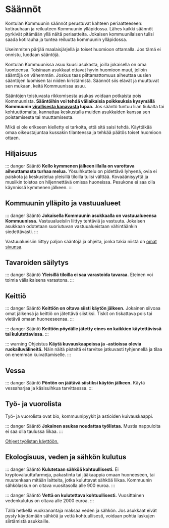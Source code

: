 # Säännöt

Kontulan Kommuunin säännöt perustuvat kahteen periaatteeseen: kotirauhaan ja reiluuteen Kommuunin ylläpidossa. Lähes kaikki säännöt pyrkivät pitämään yllä näitä periaatteita. Jokaisen kommuunilaisen tulisi saada kotirauha ja tuntea reiluutta kommuunin ylläpidossa.

Useimmiten pärjää maalaisjärjellä ja toiset huomioon ottamalla. Jos tämä ei onnistu, luodaan sääntöjä.

Kontulan Kommuunissa asuu kuusi asukasta, joilla jokaisella on oma luonteensa. Toisinaan asukkaat ottavat hyvin huomioon muut, jolloin sääntöjä on vähemmän. Joskus taas piittamattomuus aiheuttaa uusien sääntöjen luomisen tai niiden kiristämistä. Säännöt siis elävät ja muuttuvat sen mukaan, keitä Kommuunissa asuu.

Sääntöjen toistuvasta rikkomisesta asukas voidaan potkaista pois Kommuunista. **Sääntöihin voi tehdä väliaikaisia poikkeuksia kysymällä Kommuunin [virallisesta kanavasta](../saannot/viestinta.md) lupaa.** Jos sääntö tuntuu liian tiukalta tai kohtuuttomalta, kannattaa keskustalla muiden asukkaiden kanssa sen poistamisesta tai muuttamisesta.

Mikä ei ole erikseen kielletty ei tarkoita, että sitä saisi tehdä. Käyttäkää omaa oikeustajuntaa kussakin tilanteessa ja tehkää päätös toiset huomioon ottaen.

## Hiljaisuus

::: danger Sääntö
**Kello kymmenen jälkeen illalla on varottava aiheuttamasta turhaa melua.** Yösuihkuttelu on pidettävä lyhyenä, ovia ei paiskota ja keskustelua yleisillä tiloilla tulisi välttää. Kovaäänisyyttä ja musiikin toistoa on hiljennettävä omissa huoneissa. Pesukone ei saa olla käynnissä kymmenen jälkeen.
:::

## Kommuunin ylläpito ja vastuualueet

::: danger Sääntö
**Jokaisella Kommuunin asukkaalla on vastuualueensa Kommuunissa.** Vastuualueisiin liittyy tehtäviä ja vastuuta. Jokaisen asukkaan odotetaan suoriutuvan vastuualueistaan vähintäänkin siedettävästi.
:::

Vastuualueisiin liittyy paljon sääntöjä ja ohjeita, jonka takia niistä on [omat sivunsa](vastuualueet.md).

## Tavaroiden säilytys

::: danger Sääntö
**Yleisillä tiloilla ei saa varastoida tavaraa.** Eteinen voi toimia väliaikaisena varastona.
:::

## Keittiö

::: danger Sääntö
**Keittiön on oltava siisti käytön jälkeen.** Jokainen siivoaa omat jälkensä ja keittiö on jätettävä siistiksi. Tiskit on tiskattava pois tai vietävä omaan huoneeseensa.
:::

::: danger Sääntö
**Keittiön pöydälle jätetty eines on kaikkien käytettävissä tai kulutettavissa.** 
:::

::: warning Ohjeistus
**Käytä kuvauskaapeissa ja -astioissa olevia ruokailuvälineitä.** Näin näitä pisteitä ei tarvitse jatkuvasti tyhjennellä ja tilaa on enemmän kuivattamiselle.
:::

## Vessa

::: danger Sääntö
**Pöntön on jäätävä siistiksi käytön jälkeen.** Käytä vessaharjaa ja käsisuihkua tarvittaessa.
:::

## Työ- ja vuorolista

Työ- ja vuorolista ovat bio, kommuunipyykit ja astioiden kuivauskaappi.

::: danger Sääntö
**Jokainen asukas noudattaa työlistaa.** Mustia nappuloita ei saa olla taulussa liikaa.
:::

[Ohjeet työlistan käyttöön.](../ohjeet/vuorot.md)

## Ekologisuus, veden ja sähkön kulutus

::: danger Sääntö
**Kulutetaan sähköä kohtuullisesti.** Ei kryptovaluuttafarmeja, pakastinta tai jääkaappia omaan huoneeseen, tai muutenkaan mitään laitteita, jotka kuluttavat sähköä liikaa. Kommuunin sähkölaskun on oltava vuositasolla alle 900 euroa.
:::

::: danger Sääntö
**Vettä on kulutettava kohtuullisesti.** Vuosittainen vedenkulutus on oltava alle 2000 euroa.
:::

Tällä hetkellä vuokranantaja maksaa veden ja sähkön. Jos asukkaat eivät pysty käyttämään sähköä ja vettä kohtuullisesti, voidaan pohtia laskujen siirtämistä asukkaille.

